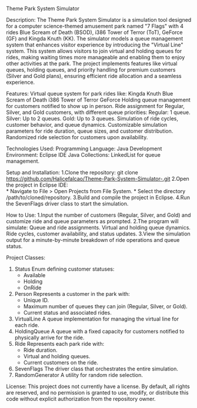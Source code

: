 Theme Park System Simulator

Description:
The Theme Park System Simulator is a simulation tool designed for a computer science-themed amusement park named "7 Flags" with 4 rides Blue Scream of Death (BSOD), i386 Tower of Terror (ToT), GeForce (GF) and Kingda Knuth (KK). The simulator models a queue management system that enhances visitor experience by introducing the "Virtual Line" system. This system allows visitors to join virtual and holding queues for rides, making waiting times more manageable and enabling them to enjoy other activities at the park.
The project implements features like virtual queues, holding queues, and priority handling for premium customers (Silver and Gold plans), ensuring efficient ride allocation and a seamless experience.

Features:
Virtual queue system for park rides like:
Kingda Knuth
Blue Scream of Death
i386 Tower of Terror
GeForce
Holding queue management for customers notified to show up in person.
Ride assignment for Regular, Silver, and Gold customers, with different queue priorities:
Regular: 1 queue.
Silver: Up to 2 queues.
Gold: Up to 3 queues.
Simulation of ride cycles, customer behavior, and queue dynamics.
Customizable simulation parameters for ride duration, queue sizes, and customer distribution.
Randomized ride selection for customers upon availability.

Technologies Used:
Programming Language: Java
Development Environment: Eclipse IDE
Java Collections: LinkedList for queue management.

Setup and Installation:
1.Clone the repository: git clone https://github.com/Halicefalcao/Theme-Park-System-Simulator-.git
2.Open the project in Eclipse IDE:  
     * Navigate to File > Open Projects from File System.
     * Select the directory /path/to/cloned/repository.
3.Build and compile the project in Eclipse.
4.Run the SevenFlags driver class to start the simulation.

How to Use:
1.Input the number of customers (Regular, Silver, and Gold) and customize ride and queue parameters as prompted.
2.The program will simulate:
  Queue and ride assignments.
  Virtual and holding queue dynamics.
  Ride cycles, customer availability, and status updates.
3.View the simulation output for a minute-by-minute breakdown of ride operations and queue status.


Project Classes:
1. Status
   Enum defining customer statuses:
     * Available
     * Holding
     * OnRide
2. Person
   Represents a customer in the park with:
     * Unique ID.
     * Maximum number of queues they can join (Regular, Silver, or Gold).
     * Current status and associated rides.
3. VirtualLine
   A queue implementation for managing the virtual line for each ride.
4. HoldingQueue
   A queue with a fixed capacity for customers notified to physically arrive for the ride.
5. Ride
   Represents each park ride with:
   * Ride duration.
   * Virtual and holding queues.
   * Current customers on the ride.
6. SevenFlags
   The driver class that orchestrates the entire simulation.
7. RandomGenerator
   A utility for random ride selection.

License:
This project does not currently have a license.
By default, all rights are reserved, and no permission is granted to use, modify, or distribute this code without explicit authorization from the repository owner.

   
